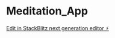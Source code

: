 # Meditation_App

[Edit in StackBlitz next generation editor ⚡️](https://stackblitz.com/~/github.com/soujanyadhungel/Meditation_App)